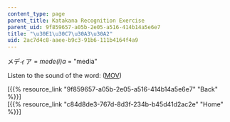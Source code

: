 ```yaml
---
content_type: page
parent_title: Katakana Recognition Exercise
parent_uid: 9f859657-a05b-2e05-a516-414b14a5e6e7
title: "\u30E1\u30C7\u30A3\u30A2"
uid: 2ac7d4c8-aaee-b9c3-91b6-111b4164f4a9
---
```


メディア = _mede(i)a_ = "media"

Listen to the sound of the word: ([MOV](http://www.archive.org/download/MITRES21F.01S10_KATAKANA_EXERCISES/word13.mov))

  
\[{{% resource_link "9f859657-a05b-2e05-a516-414b14a5e6e7" "Back" %}}\]  
\[{{% resource_link "c84d8de3-767d-8d3f-234b-b45d41d2ac2e" "Home" %}}\]